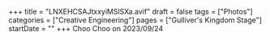 +++
title = "LNXEHCSAJtxxyiMSlSXa.avif"
draft = false
tags = ["Photos"]
categories = ["Creative Engineering"]
pages = ["Gulliver's Kingdom Stage"]
startDate = ""
+++
Choo Choo on 2023/09/24
